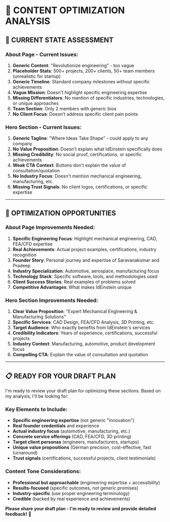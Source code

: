 # 📝 CONTENT OPTIMIZATION ANALYSIS

## 🎯 CURRENT STATE ASSESSMENT

### **About Page - Current Issues:**
1. **Generic Content**: "Revolutionize engineering" - too vague
2. **Placeholder Stats**: 500+ projects, 200+ clients, 50+ team members (unrealistic for startup)
3. **Generic Timeline**: Standard company milestones without specific achievements
4. **Vague Mission**: Doesn't highlight specific engineering expertise
5. **Missing Differentiators**: No mention of specific industries, technologies, or unique approaches
6. **Team Section**: Only 2 members with generic bios
7. **No Client Focus**: Doesn't address specific client pain points

### **Hero Section - Current Issues:**
1. **Generic Tagline**: "Where Ideas Take Shape" - could apply to any company
2. **No Value Proposition**: Doesn't explain what IdEinstein specifically does
3. **Missing Credibility**: No social proof, certifications, or specific achievements
4. **Weak CTA Context**: Buttons don't explain the value of consultation/quotation
5. **No Industry Focus**: Doesn't mention mechanical engineering, manufacturing, etc.
6. **Missing Trust Signals**: No client logos, certifications, or specific expertise

---

## 🎯 OPTIMIZATION OPPORTUNITIES

### **About Page Improvements Needed:**
1. **Specific Engineering Focus**: Highlight mechanical engineering, CAD, FEA/CFD expertise
2. **Real Achievements**: Actual project examples, certifications, industry recognition
3. **Founder Story**: Personal journey and expertise of Saravanakumar and Pradeep
4. **Industry Specialization**: Automotive, aerospace, manufacturing focus
5. **Technology Stack**: Specific software, tools, and methodologies used
6. **Client Success Stories**: Real examples of problems solved
7. **Competitive Advantages**: What makes IdEinstein unique

### **Hero Section Improvements Needed:**
1. **Clear Value Proposition**: "Expert Mechanical Engineering & Manufacturing Solutions"
2. **Specific Services**: CAD Design, FEA/CFD Analysis, 3D Printing, etc.
3. **Target Audience**: Who exactly benefits from IdEinstein's services
4. **Credibility Indicators**: Years of experience, certifications, successful projects
5. **Industry Context**: Manufacturing, automotive, product development focus
6. **Compelling CTA**: Explain the value of consultation and quotation

---

## 📋 READY FOR YOUR DRAFT PLAN

I'm ready to review your draft plan for optimizing these sections. Based on my analysis, I'll be looking for:

### **Key Elements to Include:**
- **Specific engineering expertise** (not generic "innovation")
- **Real founder credentials** and experience
- **Actual industry focus** (automotive, manufacturing, etc.)
- **Concrete service offerings** (CAD, FEA/CFD, 3D printing)
- **Target client personas** (engineers, manufacturers, startups)
- **Unique value propositions** (German precision, cost-effective, fast turnaround)
- **Trust signals** (certifications, successful projects, client testimonials)

### **Content Tone Considerations:**
- **Professional but approachable** (engineering expertise + accessibility)
- **Results-focused** (specific outcomes, not generic promises)
- **Industry-specific** (use proper engineering terminology)
- **Credible** (backed by real experience and achievements)

**Please share your draft plan - I'm ready to review and provide detailed feedback!** 🚀